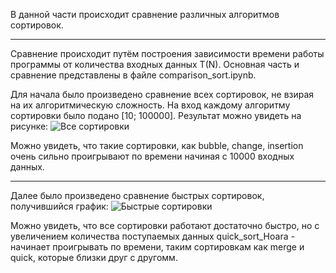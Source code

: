 В данной части происходит сравнение различных алгоритмов сортировок.
_______________________________________________________________________________________________________________________________________________________________________________________________________________________________

Сравнение происходит путём построения зависимости времени работы программы от количества входных данных T(N).
Основная часть и сравнение представлены в файле comparison_sort.ipynb.

Для начала было произведено сравнение всех сортировок, не взирая на их алгоритмическую сложность. На вход каждому алгоритму сортировки было подано [10; 100000]. Результат можно увидеть на рисунке:
![Все сортировки](https://github.com/IvanGoldesov/comparison_algorithms/assets/151615150/6e5109af-2c9c-4830-8dd8-6eedfccdecc8)

Можно увидеть, что такие сортировки, как bubble, change, insertion очень сильно проигрывают по времени начиная с 10000 входных данных. 
_______________________________________________________________________________________________________________________________________________________________________________________________________________________________

Далее было произведено сравнение быстрых сортировок, получившийся график:
![Быстрые сортировки](https://github.com/IvanGoldesov/comparison_algorithms/assets/151615150/6fe1ce00-0367-4af5-81d6-1de908369c50)

Можно увидеть, что все сортировки работают достаточно быстро, но с увеличением количества поступаемых данных quick_sort_Hoara - начинает проигрывать по времени, 
таким сортировкам как merge и quick, которые близки друг с другомм.
